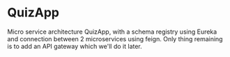 # QuizApp
Micro service architecture QuizApp, with a schema registry using Eureka and connection between 2 microservices using feign. Only thing remaining is to add an API gateway which we'll do it later. 
